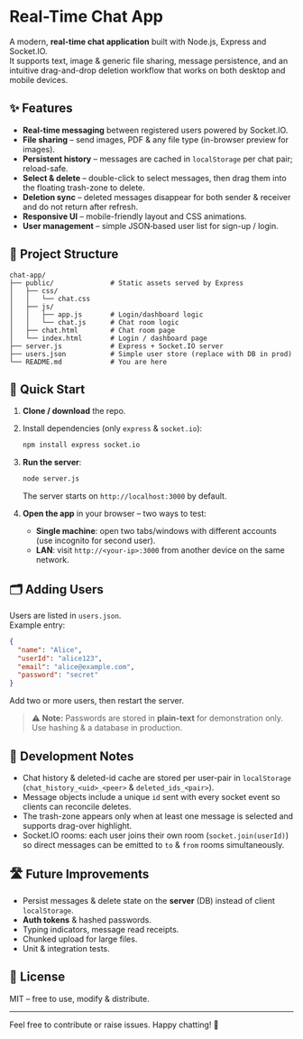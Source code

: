 # Real-Time Chat App

A modern, **real-time chat application** built with Node.js, Express and Socket.IO.  
It supports text, image & generic file sharing, message persistence, and an intuitive drag-and-drop deletion workflow that works on both desktop and mobile devices.

## ✨ Features

* **Real-time messaging** between registered users powered by Socket.IO.
* **File sharing** – send images, PDF & any file type (in-browser preview for images).
* **Persistent history** – messages are cached in `localStorage` per chat pair; reload-safe.
* **Select & delete** – double-click to select messages, then drag them into the floating trash-zone to delete.
* **Deletion sync** – deleted messages disappear for both sender & receiver and do not return after refresh.
* **Responsive UI** – mobile-friendly layout and CSS animations.
* **User management** – simple JSON‐based user list for sign-up / login.

## 📂 Project Structure

```
chat-app/
├── public/              # Static assets served by Express
│   ├── css/
│   │   └── chat.css
│   ├── js/
│   │   ├── app.js       # Login/dashboard logic
│   │   └── chat.js      # Chat room logic
│   ├── chat.html        # Chat room page
│   └── index.html       # Login / dashboard page
├── server.js            # Express + Socket.IO server
├── users.json           # Simple user store (replace with DB in prod)
└── README.md            # You are here
```

## 🚀 Quick Start

1. **Clone / download** the repo.
2. Install dependencies (only `express` & `socket.io`):

   ```bash
   npm install express socket.io
   ```
3. **Run the server**:

   ```bash
   node server.js
   ```
   The server starts on `http://localhost:3000` by default.
4. **Open the app** in your browser – two ways to test:
   * **Single machine**: open two tabs/windows with different accounts (use incognito for second user).
   * **LAN**: visit `http://<your-ip>:3000` from another device on the same network.

## 🗂️ Adding Users

Users are listed in `users.json`.  
Example entry:

```json
{
  "name": "Alice",
  "userId": "alice123",
  "email": "alice@example.com",
  "password": "secret"
}
```

Add two or more users, then restart the server.

> ⚠️ **Note:** Passwords are stored in **plain-text** for demonstration only. Use hashing & a database in production.

## 🔧 Development Notes

* Chat history & deleted-id cache are stored per user-pair in `localStorage` (`chat_history_<uid>_<peer>` & `deleted_ids_<pair>`).
* Message objects include a unique `id` sent with every socket event so clients can reconcile deletes.
* The trash-zone appears only when at least one message is selected and supports drag-over highlight.
* Socket.IO rooms: each user joins their own room (`socket.join(userId)`) so direct messages can be emitted to `to` & `from` rooms simultaneously.

## 🛣️ Future Improvements

* Persist messages & delete state on the **server** (DB) instead of client `localStorage`.
* **Auth tokens** & hashed passwords.
* Typing indicators, message read receipts.
* Chunked upload for large files.
* Unit & integration tests.

## 📜 License

MIT – free to use, modify & distribute.

---
Feel free to contribute or raise issues. Happy chatting! 🎉
